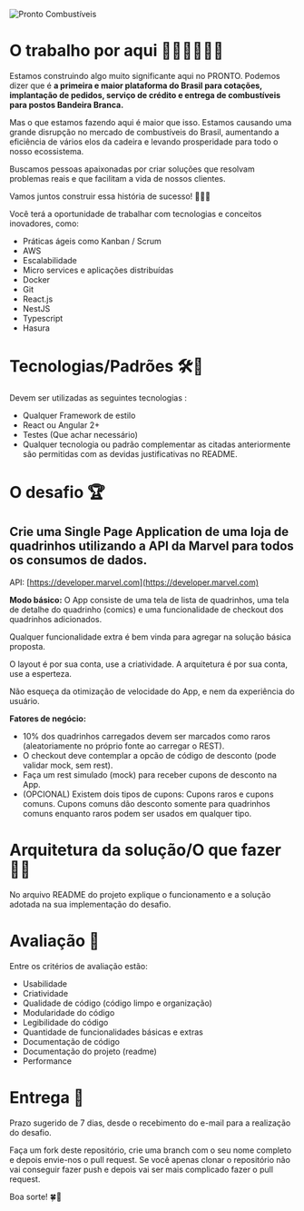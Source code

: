 ![Pronto Combustíveis](https://www.prontocombustiveis.com.br/assets/img/logo-politica-de-privacidade.png)

# O trabalho por aqui 🚀👨‍🚀👨‍💻🦄

Estamos construindo algo muito significante aqui no PRONTO. 
Podemos dizer que é **a primeira e maior plataforma do Brasil para cotações, implantação de pedidos, serviço de crédito e entrega de combustíveis para postos Bandeira Branca.**

Mas o que estamos fazendo aqui é maior que isso. Estamos causando uma grande disrupção no mercado de combustíveis do Brasil, aumentando a eficiência de vários elos da cadeira e levando prosperidade para todo o nosso ecossistema.

Buscamos pessoas apaixonadas por criar soluções que resolvam problemas reais e que facilitam a vida de nossos clientes.

Vamos juntos construir essa história de sucesso! 🦄🚀🚀

Você terá a oportunidade de trabalhar com tecnologias e conceitos inovadores, como:

* Práticas ágeis como Kanban / Scrum
* AWS
* Escalabilidade
* Micro services e aplicações distribuídas
* Docker
* Git
* React.js
* NestJS
* Typescript
* Hasura


# Tecnologias/Padrões 🛠🔩

Devem ser utilizadas as seguintes tecnologias :

* Qualquer Framework de estilo 
* React ou Angular 2+
* Testes (Que achar necessário) 
* Qualquer tecnologia ou padrão complementar as citadas anteriormente são permitidas com as devidas justificativas no README.

# O desafio 🏆
## Crie uma Single Page Application de uma loja de quadrinhos utilizando a API da Marvel para todos os consumos de dados.


API: [https://developer.marvel.com](https://developer.marvel.com)

**Modo básico:**
O App consiste de uma tela de lista de quadrinhos, uma tela de detalhe do quadrinho (comics) e uma funcionalidade de checkout dos quadrinhos adicionados.

Qualquer funcionalidade extra é bem vinda para agregar na solução básica proposta.

O layout é por sua conta, use a criatividade.
A arquitetura é por sua conta, use a esperteza.

Não esqueça da otimização de velocidade do App, e nem da experiência do usuário.

**Fatores de negócio:**

* 10% dos quadrinhos carregados devem ser marcados como raros (aleatoriamente no próprio fonte ao carregar o REST). 
* O checkout deve contemplar a opcão de código de desconto (pode validar mock, sem rest).
* Faça um rest simulado (mock) para receber cupons de desconto na App.
* (OPCIONAL) Existem dois tipos de cupons: Cupons raros e cupons comuns. Cupons comuns dão desconto somente para quadrinhos comuns enquanto raros podem ser usados em qualquer tipo.

# Arquitetura da solução/O que fazer 👩‍💻

No arquivo README do projeto explique o funcionamento e a solução adotada na sua implementação do desafio.

# Avaliação 📄

Entre os critérios de avaliação estão:

* Usabilidade
* Criatividade
* Qualidade de código (código limpo e organização)
* Modularidade do código
* Legibilidade do código
* Quantidade de funcionalidades básicas e extras
* Documentação de código
* Documentação do projeto (readme)
* Performance

# Entrega 🚚

Prazo sugerido de 7 dias, desde o recebimento do e-mail para a realização do desafio.

Faça um fork deste repositório, crie uma branch com o seu nome completo e depois envie-nos o pull request. 
Se você apenas clonar o repositório não vai conseguir fazer push e depois vai ser mais complicado fazer o pull request.

Boa sorte! 🍀🤞
